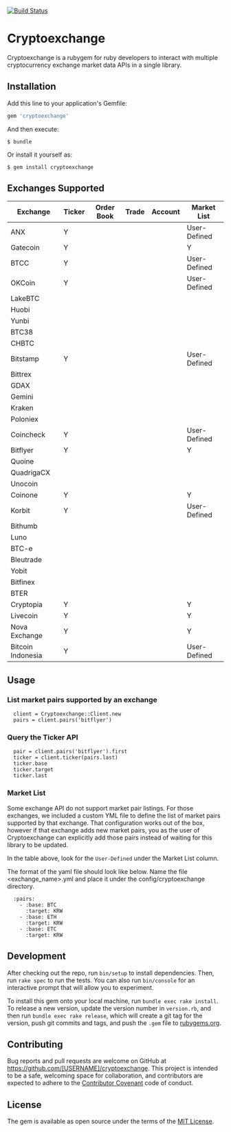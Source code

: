 [![Build Status](https://travis-ci.org/coingecko/cryptoexchange.svg)](https://travis-ci.org/coingecko/cryptoexchange)

# Cryptoexchange

Cryptoexchange is a rubygem for ruby developers to interact with multiple cryptocurrency exchange market data APIs in a single library.

## Installation

Add this line to your application's Gemfile:

```ruby
gem 'cryptoexchange'
```

And then execute:

    $ bundle

Or install it yourself as:

    $ gem install cryptoexchange

## Exchanges Supported

| Exchange          | Ticker  | Order Book | Trade   | Account | Market List |
| ----------------- | ------- | ---------- | ------- | ------- | ----------- |
| ANX               | Y       |            |         |         | User-Defined|
| Gatecoin          | Y       |            |         |         | Y           |
| BTCC              | Y       |            |         |         | User-Defined|
| OKCoin            | Y       |            |         |         | User-Defined|
| LakeBTC           |         |            |         |         |             |
| Huobi             |         |            |         |         |             |
| Yunbi             |         |            |         |         |             |
| BTC38             |         |            |         |         |             |
| CHBTC             |         |            |         |         |             |
| Bitstamp          | Y       |            |         |         | User-Defined|
| Bittrex           |         |            |         |         |             |
| GDAX              |         |            |         |         |             |
| Gemini            |         |            |         |         |             |
| Kraken            |         |            |         |         |             |
| Poloniex          |         |            |         |         |             |
| Coincheck         | Y       |            |         |         | User-Defined|
| Bitflyer          | Y       |            |         |         | Y           |
| Quoine            |         |            |         |         |             |
| QuadrigaCX        |         |            |         |         |             |
| Unocoin           |         |            |         |         |             |
| Coinone           | Y       |            |         |         | Y           |
| Korbit            | Y       |            |         |         | User-Defined|
| Bithumb           |         |            |         |         |             |
| Luno              |         |            |         |         |             |
| BTC-e             |         |            |         |         |             |
| Bleutrade         |         |            |         |         |             |
| Yobit             |         |            |         |         |             |
| Bitfinex          |         |            |         |         |             |
| BTER              |         |            |         |         |             |
| Cryptopia         | Y       |            |         |         | Y           |
| Livecoin          | Y       |            |         |         | Y           |
| Nova Exchange     | Y       |            |         |         | Y           |
| Bitcoin Indonesia | Y       |            |         |         | User-Defined|

## Usage

### List market pairs supported by an exchange
```
  client = Cryptoexchange::Client.new
  pairs = client.pairs('bitflyer')
```

### Query the Ticker API
```
  pair = client.pairs('bitflyer').first
  ticker = client.ticker(pairs.last)
  ticker.base
  ticker.target
  ticker.last
```

### Market List
Some exchange API do not support market pair listings. For those exchanges, we included
a custom YML file to define the list of market pairs supported by that exchange.
That configuration works out of the box, however if that exchange adds new market pairs,
you as the user of Cryptoexchange can explicitly add those pairs instead of waiting
for this library to be updated.

In the table above, look for the `User-Defined` under the Market List column.

The format of the yaml file should look like below.
Name the file <exchange_name>.yml and place it under the config/cryptoexchange directory.
```
  :pairs:
    - :base: BTC
      :target: KRW
    - :base: ETH
      :target: KRW
    - :base: ETC
      :target: KRW
```

## Development

After checking out the repo, run `bin/setup` to install dependencies. Then, run `rake spec` to run the tests. You can also run `bin/console` for an interactive prompt that will allow you to experiment.

To install this gem onto your local machine, run `bundle exec rake install`. To release a new version, update the version number in `version.rb`, and then run `bundle exec rake release`, which will create a git tag for the version, push git commits and tags, and push the `.gem` file to [rubygems.org](https://rubygems.org).

## Contributing

Bug reports and pull requests are welcome on GitHub at https://github.com/[USERNAME]/cryptoexchange. This project is intended to be a safe, welcoming space for collaboration, and contributors are expected to adhere to the [Contributor Covenant](http://contributor-covenant.org) code of conduct.

## License

The gem is available as open source under the terms of the [MIT License](http://opensource.org/licenses/MIT).
